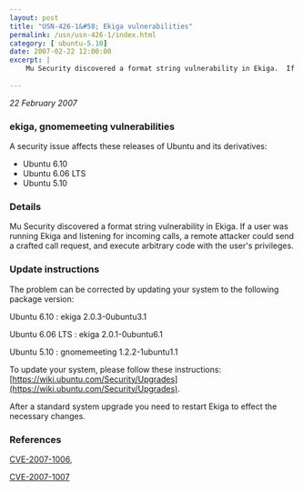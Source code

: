 ```yaml
---
layout: post
title: "USN-426-1&#58; Ekiga vulnerabilities"
permalink: /usn/usn-426-1/index.html
category: [ ubuntu-5.10]
date: 2007-02-22 12:00:00
excerpt: |
    Mu Security discovered a format string vulnerability in Ekiga.  If a  user was running Ekiga and listening for incoming calls, a remote  attacker could send a crafted call request, and execute arbitrary code  with the user&#39;s privileges.
    
--- 
```

 
 

*22 February 2007*

### ekiga, gnomemeeting vulnerabilities

A security issue affects these releases of Ubuntu and its derivatives:

* Ubuntu 6.10
* Ubuntu 6.06 LTS
* Ubuntu 5.10

### Details

Mu Security discovered a format string vulnerability in Ekiga. If a user was running Ekiga and listening for incoming calls, a remote attacker could send a crafted call request, and execute arbitrary code with the user&#39;s privileges.

### Update instructions

The problem can be corrected by updating your system to the following package version:

Ubuntu 6.10
 : ekiga <span>2.0.3-0ubuntu3.1</span>

Ubuntu 6.06 LTS
 : ekiga <span>2.0.1-0ubuntu6.1</span>

Ubuntu 5.10
 : gnomemeeting <span>1.2.2-1ubuntu1.1</span>

To update your system, please follow these instructions: [https://wiki.ubuntu.com/Security/Upgrades](https://wiki.ubuntu.com/Security/Upgrades).

After a standard system upgrade you need to restart Ekiga to effect the necessary changes.

### References

 
 [CVE-2007-1006](http://people.ubuntu.com/~ubuntu-security/cve/CVE-2007-1006), 

 [CVE-2007-1007](http://people.ubuntu.com/~ubuntu-security/cve/CVE-2007-1007)
 

